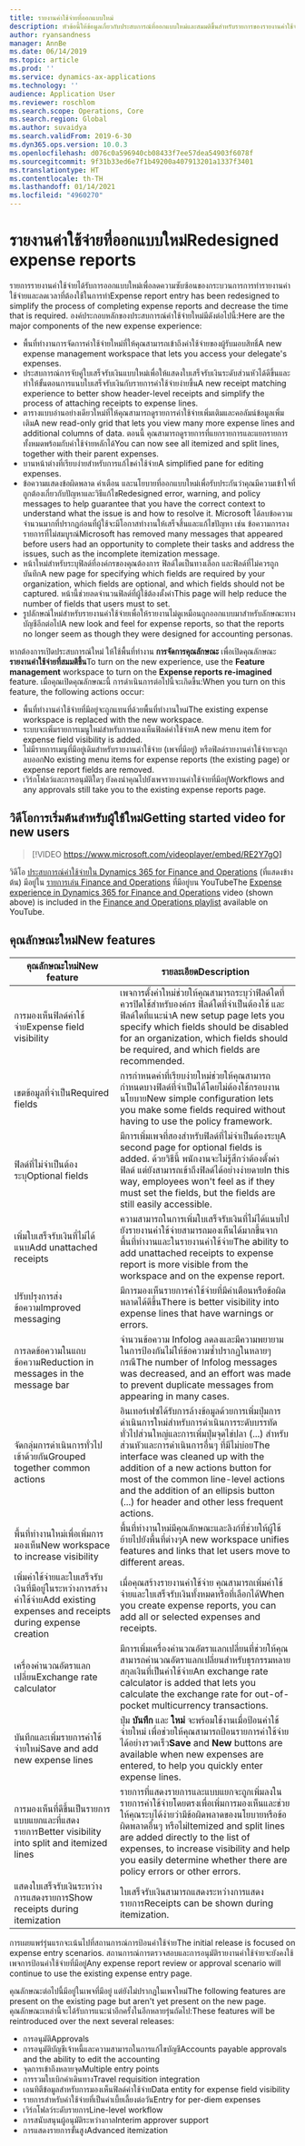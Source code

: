 ```yaml
---
title: รายงานค่าใช้จ่ายที่ออกแบบใหม่
description: หัวข้อนี้ให้ข้อมูลเกี่ยวกับประสบการณ์ที่ออกแบบใหม่และสมมติขึ้นสำหรับรายการของรายงานค่าใช้จ่ายใน Microsoft Dynamics 365 Finance ประสบการณ์ใหม่นี้ช่วยลดขั้นตอนการกรอกรายงานค่าใช้จ่ายและลดเวลาที่ต้องใช้
author: ryansandness
manager: AnnBe
ms.date: 06/14/2019
ms.topic: article
ms.prod: ''
ms.service: dynamics-ax-applications
ms.technology: ''
audience: Application User
ms.reviewer: roschlom
ms.search.scope: Operations, Core
ms.search.region: Global
ms.author: suvaidya
ms.search.validFrom: 2019-6-30
ms.dyn365.ops.version: 10.0.3
ms.openlocfilehash: d076c0a596940cb08433f7ee57dea54903f6078f
ms.sourcegitcommit: 9f31b33ed6e7f1b49200a407913201a1337f3401
ms.translationtype: HT
ms.contentlocale: th-TH
ms.lasthandoff: 01/14/2021
ms.locfileid: "4960270"
---
```

# <a name="redesigned-expense-reports"></a><span data-ttu-id="21b2f-104">รายงานค่าใช้จ่ายที่ออกแบบใหม่</span><span class="sxs-lookup"><span data-stu-id="21b2f-104">Redesigned expense reports</span></span>

<span data-ttu-id="21b2f-105">รายการรายงานค่าใช้จ่ายได้รับการออกแบบใหม่เพื่อลดความซับซ้อนของกระบวนการการทำรายงานค่าใช้จ่ายและลดเวลาที่ต้องใช้ในการทำ</span><span class="sxs-lookup"><span data-stu-id="21b2f-105">Expense report entry has been redesigned to simplify the process of completing expense reports and decrease the time that is required.</span></span> <span data-ttu-id="21b2f-106">องค์ประกอบหลักของประสบการณ์ค่าใช้จ่ายใหม่มีดังต่อไปนี้:</span><span class="sxs-lookup"><span data-stu-id="21b2f-106">Here are the major components of the new expense experience:</span></span>

- <span data-ttu-id="21b2f-107">พื้นที่ทำงานการจัดการค่าใช้จ่ายใหม่ที่ให้คุณสามารถเข้าถึงค่าใช้จ่ายของผู้รับมอบสิทธิ์</span><span class="sxs-lookup"><span data-stu-id="21b2f-107">A new expense management workspace that lets you access your delegate's expenses.</span></span>
- <span data-ttu-id="21b2f-108">ประสบการณ์การจับคู่ใบเสร็จรับเงินแบบใหม่เพื่อให้แสดงใบเสร็จรับเงินระดับส่วนหัวได้ดีขึ้นและทำให้ขั้นตอนการแนบใบเสร็จรับเงินกับรายการค่าใช้จ่ายง่ายขึ้น</span><span class="sxs-lookup"><span data-stu-id="21b2f-108">A new receipt matching experience to better show header-level receipts and simplify the process of attaching receipts to expense lines.</span></span>
- <span data-ttu-id="21b2f-109">ตารางแบบอ่านอย่างเดียวใหม่ที่ให้คุณสามารถดูรายการค่าใช้จ่ายเพิ่มเติมและคอลัมน์ข้อมูลเพิ่มเติม</span><span class="sxs-lookup"><span data-stu-id="21b2f-109">A new read-only grid that lets you view many more expense lines and additional columns of data.</span></span> <span data-ttu-id="21b2f-110">ตอนนี้ คุณสามารถดูรายการที่แยกรายการและแยกรายการทั้งหมดพร้อมกับค่าใช้จ่ายหลักได้</span><span class="sxs-lookup"><span data-stu-id="21b2f-110">You can now see all itemized and split lines, together with their parent expenses.</span></span>
- <span data-ttu-id="21b2f-111">บานหน้าต่างที่เรียบง่ายสำหรับการแก้ไขค่าใช้จ่าย</span><span class="sxs-lookup"><span data-stu-id="21b2f-111">A simplified pane for editing expenses.</span></span>
- <span data-ttu-id="21b2f-112">ข้อความแสดงข้อผิดพลาด คำเตือน และนโยบายที่ออกแบบใหม่เพื่อรับประกันว่าคุณมีความเข้าใจที่ถูกต้องเกี่ยวกับปัญหาและวิธีแก้ไข</span><span class="sxs-lookup"><span data-stu-id="21b2f-112">Redesigned error, warning, and policy messages to help guarantee that you have the correct context to understand what the issue is and how to resolve it.</span></span> <span data-ttu-id="21b2f-113">Microsoft ได้ลบข้อความจำนวนมากที่ปรากฏก่อนที่ผู้ใช้จะมีโอกาสทำงานให้เสร็จสิ้นและแก้ไขปัญหา เช่น ข้อความการลงรายการที่ไม่สมบูรณ์</span><span class="sxs-lookup"><span data-stu-id="21b2f-113">Microsoft has removed many messages that appeared before users had an opportunity to complete their tasks and address the issues, such as the incomplete itemization message.</span></span>
- <span data-ttu-id="21b2f-114">หน้าใหม่สำหรับระบุฟิลด์ที่องค์กรของคุณต้องการ ฟิลด์ใดเป็นทางเลือก และฟิลด์ที่ไม่ควรถูกบันทึก</span><span class="sxs-lookup"><span data-stu-id="21b2f-114">A new page for specifying which fields are required by your organization, which fields are optional, and which fields should not be captured.</span></span> <span data-ttu-id="21b2f-115">หน้านี้ช่วยลดจำนวนฟิลด์ที่ผู้ใช้ต้องตั้งค่า</span><span class="sxs-lookup"><span data-stu-id="21b2f-115">This page will help reduce the number of fields that users must to set.</span></span>
- <span data-ttu-id="21b2f-116">รูปลักษณ์ใหม่สำหรับรายงานค่าใช้จ่ายเพื่อให้รายงานไม่ดูเหมือนถูกออกแบบมาสำหรับลักษณะทางบัญชีอีกต่อไป</span><span class="sxs-lookup"><span data-stu-id="21b2f-116">A new look and feel for expense reports, so that the reports no longer seem as though they were designed for accounting personas.</span></span>

<span data-ttu-id="21b2f-117">หากต้องการเปิดประสบการณ์ใหม่ ให้ใช้พื้นที่ทำงาน **การจัดการคุณลักษณะ** เพื่อเปิดคุณลักษณะ **รายงานค่าใช้จ่ายที่สมมติขึ้น**</span><span class="sxs-lookup"><span data-stu-id="21b2f-117">To turn on the new experience, use the **Feature management** workspace to turn on the **Expense reports re-imagined** feature.</span></span> <span data-ttu-id="21b2f-118">เมื่อคุณเปิดคุณลักษณะนี้ การดำเนินการต่อไปนี้จะเกิดขึ้น:</span><span class="sxs-lookup"><span data-stu-id="21b2f-118">When you turn on this feature, the following actions occur:</span></span>

- <span data-ttu-id="21b2f-119">พื้นที่ทำงานค่าใช้จ่ายที่มีอยู่จะถูกแทนที่ด้วยพื้นที่ทำงานใหม่</span><span class="sxs-lookup"><span data-stu-id="21b2f-119">The existing expense workspace is replaced with the new workspace.</span></span>
- <span data-ttu-id="21b2f-120">ระบบจะเพิ่มรายการเมนูใหม่สำหรับการมองเห็นฟิลด์ค่าใช้จ่าย</span><span class="sxs-lookup"><span data-stu-id="21b2f-120">A new menu item for expense field visibility is added.</span></span>
- <span data-ttu-id="21b2f-121">ไม่มีรายการเมนูที่มีอยู่เดิมสำหรับรายงานค่าใช้จ่าย (เพจที่มีอยู่) หรือฟิลด์รายงานค่าใช้จ่ายจะถูกลบออก</span><span class="sxs-lookup"><span data-stu-id="21b2f-121">No existing menu items for expense reports (the existing page) or expense report fields are removed.</span></span>
- <span data-ttu-id="21b2f-122">เวิร์กโฟลว์และการอนุมัติใดๆ ยังคงนำคุณไปยังเพจรายงานค่าใช้จ่ายที่มีอยู่</span><span class="sxs-lookup"><span data-stu-id="21b2f-122">Workflows and any approvals still take you to the existing expense reports page.</span></span>

## <a name="getting-started-video-for-new-users"></a><span data-ttu-id="21b2f-123">วิดีโอการเริ่มต้นสำหรับผู้ใช้ใหม่</span><span class="sxs-lookup"><span data-stu-id="21b2f-123">Getting started video for new users</span></span>

> [!VIDEO https://www.microsoft.com/videoplayer/embed/RE2Y7gO]

<span data-ttu-id="21b2f-124">วิดีโอ [ประสบการณ์ค่าใช้จ่ายใน Dynamics 365 for Finance and Operations](https://youtu.be/Ocy-MsTvEE0) (ที่แสดงข้างต้น) มีอยู่ใน [รายการเล่น Finance and Operations](https://www.youtube.com/playlist?list=PLcakwueIHoT_SYfIaPGoOhloFoCXiUSyW) ที่มีอยู่บน YouTube</span><span class="sxs-lookup"><span data-stu-id="21b2f-124">The [Expense experience in Dynamics 365 for Finance and Operations](https://youtu.be/Ocy-MsTvEE0) video (shown above) is included in the [Finance and Operations playlist](https://www.youtube.com/playlist?list=PLcakwueIHoT_SYfIaPGoOhloFoCXiUSyW) available on YouTube.</span></span>

## <a name="new-features"></a><span data-ttu-id="21b2f-125">คุณลักษณะใหม่</span><span class="sxs-lookup"><span data-stu-id="21b2f-125">New features</span></span>

| <span data-ttu-id="21b2f-126">คุณลักษณะใหม่</span><span class="sxs-lookup"><span data-stu-id="21b2f-126">New feature</span></span> | <span data-ttu-id="21b2f-127">รายละเอียด</span><span class="sxs-lookup"><span data-stu-id="21b2f-127">Description</span></span> |
|---|----|
| <span data-ttu-id="21b2f-128">การมองเห็นฟิลด์ค่าใช้จ่าย</span><span class="sxs-lookup"><span data-stu-id="21b2f-128">Expense field visibility</span></span> | <span data-ttu-id="21b2f-129">เพจการตั้งค่าใหม่ช่วยให้คุณสามารถระบุว่าฟิลด์ใดที่ควรปิดใช้สำหรับองค์กร ฟิลด์ใดที่จำเป็นต้องใช้ และฟิลด์ใดที่แนะนำ</span><span class="sxs-lookup"><span data-stu-id="21b2f-129">A new setup page lets you specify which fields should be disabled for an organization, which fields should be required, and which fields are recommended.</span></span> |
| <span data-ttu-id="21b2f-130">เขตข้อมูลที่จำเป็น</span><span class="sxs-lookup"><span data-stu-id="21b2f-130">Required fields</span></span> | <span data-ttu-id="21b2f-131">การกำหนดค่าที่เรียบง่ายใหม่ช่วยให้คุณสามารถกำหนดบางฟิลด์ที่จำเป็นได้โดยไม่ต้องใช้กรอบงานนโยบาย</span><span class="sxs-lookup"><span data-stu-id="21b2f-131">New simple configuration lets you make some fields required without having to use the policy framework.</span></span> |
| <span data-ttu-id="21b2f-132">ฟิลด์ที่ไม่จำเป็นต้องระบุ</span><span class="sxs-lookup"><span data-stu-id="21b2f-132">Optional fields</span></span> | <span data-ttu-id="21b2f-133">มีการเพิ่มเพจที่สองสำหรับฟิลด์ที่ไม่จำเป็นต้องระบุ</span><span class="sxs-lookup"><span data-stu-id="21b2f-133">A second page for optional fields is added.</span></span> <span data-ttu-id="21b2f-134">ด้วยวิธีนี้ พนักงานจะไม่รู้สึกว่าต้องตั้งค่าฟิลด์ แต่ยังสามารถเข้าถึงฟิลด์ได้อย่างง่ายดาย</span><span class="sxs-lookup"><span data-stu-id="21b2f-134">In this way, employees won't feel as if they must set the fields, but the fields are still easily accessible.</span></span> |
| <span data-ttu-id="21b2f-135">เพิ่มใบเสร็จรับเงินที่ไม่ได้แนบ</span><span class="sxs-lookup"><span data-stu-id="21b2f-135">Add unattached receipts</span></span> | <span data-ttu-id="21b2f-136">ความสามารถในการเพิ่มใบเสร็จรับเงินที่ไม่ได้แนบไปยังรายงานค่าใช้จ่ายสามารถมองเห็นได้มากขึ้นจากพื้นที่ทำงานและในรายงานค่าใช้จ่าย</span><span class="sxs-lookup"><span data-stu-id="21b2f-136">The ability to add unattached receipts to expense report is more visible from the workspace and on the expense report.</span></span> |
| <span data-ttu-id="21b2f-137">ปรับปรุงการส่งข้อความ</span><span class="sxs-lookup"><span data-stu-id="21b2f-137">Improved messaging</span></span> | <span data-ttu-id="21b2f-138">มีการมองเห็นรายการค่าใช้จ่ายที่มีคำเตือนหรือข้อผิดพลาดได้ดีขึ้น</span><span class="sxs-lookup"><span data-stu-id="21b2f-138">There is better visibility into expense lines that have warnings or errors.</span></span> |
| <span data-ttu-id="21b2f-139">การลดข้อความในแถบข้อความ</span><span class="sxs-lookup"><span data-stu-id="21b2f-139">Reduction in messages in the message bar</span></span>| <span data-ttu-id="21b2f-140">จำนวนข้อความ Infolog ลดลงและมีความพยายามในการป้องกันไม่ให้ข้อความซ้ำปรากฏในหลายๆ กรณี</span><span class="sxs-lookup"><span data-stu-id="21b2f-140">The number of Infolog messages was decreased, and an effort was made to prevent duplicate messages from appearing in many cases.</span></span> |
| <span data-ttu-id="21b2f-141">จัดกลุ่มการดำเนินการทั่วไปเข้าด้วยกัน</span><span class="sxs-lookup"><span data-stu-id="21b2f-141">Grouped together common actions</span></span> | <span data-ttu-id="21b2f-142">อินเทอร์เฟซได้รับการล้างข้อมูลด้วยการเพิ่มปุ่มการดำเนินการใหม่สำหรับการดำเนินการระดับบรรทัดทั่วไปส่วนใหญ่และการเพิ่มปุ่มจุดไข่ปลา (...) สำหรับส่วนหัวและการดำเนินการอื่นๆ ที่มีไม่บ่อย</span><span class="sxs-lookup"><span data-stu-id="21b2f-142">The interface was cleaned up with the addition of a new actions button for most of the common line-level actions and the addition of an ellipsis button (...) for header and other less frequent actions.</span></span> |
| <span data-ttu-id="21b2f-143">พื้นที่ทำงานใหม่เพื่อเพิ่มการมองเห็น</span><span class="sxs-lookup"><span data-stu-id="21b2f-143">New workspace to increase visibility</span></span> | <span data-ttu-id="21b2f-144">พื้นที่ทำงานใหม่มีคุณลักษณะและลิงก์ที่ช่วยให้ผู้ใช้ย้ายไปยังพื้นที่ต่างๆ</span><span class="sxs-lookup"><span data-stu-id="21b2f-144">A new workspace unifies features and links that let users move to different areas.</span></span> |
| <span data-ttu-id="21b2f-145">เพิ่มค่าใช้จ่ายและใบเสร็จรับเงินที่มีอยู่ในระหว่างการสร้างค่าใช้จ่าย</span><span class="sxs-lookup"><span data-stu-id="21b2f-145">Add existing expenses and receipts during expense creation</span></span> | <span data-ttu-id="21b2f-146">เมื่อคุณสร้างรายงานค่าใช้จ่าย คุณสามารถเพิ่มค่าใช้จ่ายและใบเสร็จรับเงินทั้งหมดหรือที่เลือกได้</span><span class="sxs-lookup"><span data-stu-id="21b2f-146">When you create expense reports, you can add all or selected expenses and receipts.</span></span> |
| <span data-ttu-id="21b2f-147">เครื่องคำนวณอัตราแลกเปลี่ยน</span><span class="sxs-lookup"><span data-stu-id="21b2f-147">Exchange rate calculator</span></span> | <span data-ttu-id="21b2f-148">มีการเพิ่มเครื่องคำนวณอัตราแลกเปลี่ยนที่ช่วยให้คุณสามารถคำนวณอัตราแลกเปลี่ยนสำหรับธุรกรรมหลายสกุลเงินที่เป็นค่าใช้จ่าย</span><span class="sxs-lookup"><span data-stu-id="21b2f-148">An exchange rate calculator is added that lets you calculate the exchange rate for out-of-pocket multicurrency transactions.</span></span> |
| <span data-ttu-id="21b2f-149">บันทึกและเพิ่มรายการค่าใช้จ่ายใหม่</span><span class="sxs-lookup"><span data-stu-id="21b2f-149">Save and add new expense lines</span></span> | <span data-ttu-id="21b2f-150">ปุ่ม **บันทึก** และ **ใหม่** จะพร้อมใช้งานเมื่อป้อนค่าใช้จ่ายใหม่ เพื่อช่วยให้คุณสามารถป้อนรายการค่าใช้จ่ายได้อย่างรวดเร็ว</span><span class="sxs-lookup"><span data-stu-id="21b2f-150">**Save** and **New** buttons are available when new expenses are entered, to help you quickly enter expense lines.</span></span> |
| <span data-ttu-id="21b2f-151">การมองเห็นที่ดีขึ้นเป็นรายการแบบแยกและที่แสดงรายการ</span><span class="sxs-lookup"><span data-stu-id="21b2f-151">Better visibility into split and itemized lines</span></span> | <span data-ttu-id="21b2f-152">รายการที่แสดงรายการและแบบแยกจะถูกเพิ่มลงในรายการค่าใช้จ่ายโดยตรงเพื่อเพิ่มการมองเห็นและช่วยให้คุณระบุได้ง่ายว่ามีข้อผิดพลาดของนโยบายหรือข้อผิดพลาดอื่นๆ หรือไม่</span><span class="sxs-lookup"><span data-stu-id="21b2f-152">Itemized and split lines are added directly to the list of expenses, to increase visibility and help you easily determine whether there are policy errors or other errors.</span></span> |
| <span data-ttu-id="21b2f-153">แสดงใบเสร็จรับเงินระหว่างการแสดงรายการ</span><span class="sxs-lookup"><span data-stu-id="21b2f-153">Show receipts during itemization</span></span> | <span data-ttu-id="21b2f-154">ใบเสร็จรับเงินสามารถแสดงระหว่างการแสดงรายการ</span><span class="sxs-lookup"><span data-stu-id="21b2f-154">Receipts can be shown during itemization.</span></span> |

<span data-ttu-id="21b2f-155">การเผยแพร่รุ่นแรกจะเน้นไปที่สถานการณ์การป้อนค่าใช้จ่าย</span><span class="sxs-lookup"><span data-stu-id="21b2f-155">The initial release is focused on expense entry scenarios.</span></span> <span data-ttu-id="21b2f-156">สถานการณ์การตรวจสอบและการอนุมัติรายงานค่าใช้จ่ายจะยังคงใช้เพจการป้อนค่าใช้จ่ายที่มีอยู่</span><span class="sxs-lookup"><span data-stu-id="21b2f-156">Any expense report review or approval scenario will continue to use the existing expense entry page.</span></span>

<span data-ttu-id="21b2f-157">คุณลักษณะต่อไปนี้มีอยู่ในเพจที่มีอยู่ แต่ยังไม่ปรากฏในเพจใหม่</span><span class="sxs-lookup"><span data-stu-id="21b2f-157">The following features are present on the existing page but aren't yet present on the new page.</span></span> <span data-ttu-id="21b2f-158">คุณลักษณะเหล่านี้จะได้รับการแนะนำอีกครั้งในอีกหลายรุ่นถัดไป:</span><span class="sxs-lookup"><span data-stu-id="21b2f-158">These features will be reintroduced over the next several releases:</span></span>

- <span data-ttu-id="21b2f-159">การอนุมัติ</span><span class="sxs-lookup"><span data-stu-id="21b2f-159">Approvals</span></span>
- <span data-ttu-id="21b2f-160">การอนุมัติบัญชีเจ้าหนี้และความสามารถในการแก้ไขบัญชี</span><span class="sxs-lookup"><span data-stu-id="21b2f-160">Accounts payable approvals and the ability to edit the accounting</span></span>
- <span data-ttu-id="21b2f-161">จุดการเข้าถึงหลายจุด</span><span class="sxs-lookup"><span data-stu-id="21b2f-161">Multiple entry points</span></span>
- <span data-ttu-id="21b2f-162">การรวมใบเบิกค่าเดินทาง</span><span class="sxs-lookup"><span data-stu-id="21b2f-162">Travel requisition integration</span></span>
- <span data-ttu-id="21b2f-163">เอนทิตีข้อมูลสำหรับการมองเห็นฟิลด์ค่าใช้จ่าย</span><span class="sxs-lookup"><span data-stu-id="21b2f-163">Data entity for expense field visibility</span></span>
- <span data-ttu-id="21b2f-164">รายการสำหรับค่าใช้จ่ายที่เป็นค่าเบี้ยเลี้ยงต่อวัน</span><span class="sxs-lookup"><span data-stu-id="21b2f-164">Entry for per-diem expenses</span></span>
- <span data-ttu-id="21b2f-165">เวิร์กโฟลว์ระดับรายการ</span><span class="sxs-lookup"><span data-stu-id="21b2f-165">Line-level workflow</span></span>
- <span data-ttu-id="21b2f-166">การสนับสนุนผู้อนุมัติระหว่างกาล</span><span class="sxs-lookup"><span data-stu-id="21b2f-166">Interim approver support</span></span>
- <span data-ttu-id="21b2f-167">การแสดงรายการขั้นสูง</span><span class="sxs-lookup"><span data-stu-id="21b2f-167">Advanced itemization</span></span>
